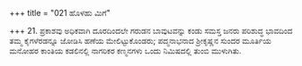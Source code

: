 +++
title = "021 ಹೊಳಹು ಮಿಗೆ"

+++
21. ಪ್ರಕಾಶವು ಅಧಿಕವಾಗಿ ದೂರದಿಂದಲೇ ಗರುಡನ ಬಾವುಟವನ್ನು ಕಂಡು ಸಮಸ್ತ ಜನರು ಪರಿಶುದ್ಧ ಭಾವದಿಂದ ತಮ್ಮ ಕೈಗಳೆರಡನ್ನೂ ಜೋಡಿಸಿ ಹಣೆಯ ಮೇಲಿಟ್ಟುಕೊಂಡರು; ಪದ್ಮನಾಭನಾದ ಶ್ರೀಕೃಷ್ಣನ ಸುಂದರ ಮೂರ್ತಿಯ ಮನೋಹರ ಕಾಂತಿಯ ಕಡಲಿನಲ್ಲಿ ನಾಗರಿಕರ ಕಣ್ಮನಗಳು ಒಂದು ನಿಮಿಷದಲ್ಲಿ ತುಂಬಿ ಮುಳುಗಿತು.